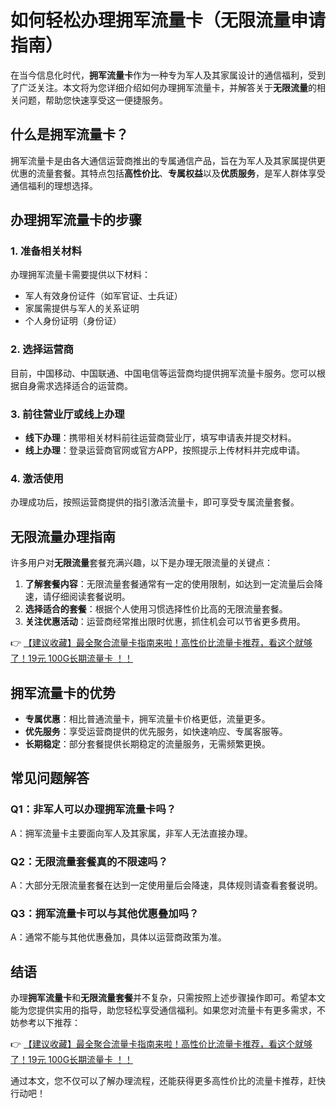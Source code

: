 # 如何轻松办理拥军流量卡（无限流量申请指南）

在当今信息化时代，**拥军流量卡**作为一种专为军人及其家属设计的通信福利，受到了广泛关注。本文将为您详细介绍如何办理拥军流量卡，并解答关于**无限流量**的相关问题，帮助您快速享受这一便捷服务。

## 什么是拥军流量卡？

拥军流量卡是由各大通信运营商推出的专属通信产品，旨在为军人及其家属提供更优惠的流量套餐。其特点包括**高性价比**、**专属权益**以及**优质服务**，是军人群体享受通信福利的理想选择。

## 办理拥军流量卡的步骤

### 1. 准备相关材料
办理拥军流量卡需要提供以下材料：
- 军人有效身份证件（如军官证、士兵证）
- 家属需提供与军人的关系证明
- 个人身份证明（身份证）

### 2. 选择运营商
目前，中国移动、中国联通、中国电信等运营商均提供拥军流量卡服务。您可以根据自身需求选择适合的运营商。

### 3. 前往营业厅或线上办理
- **线下办理**：携带相关材料前往运营商营业厅，填写申请表并提交材料。
- **线上办理**：登录运营商官网或官方APP，按照提示上传材料并完成申请。

### 4. 激活使用
办理成功后，按照运营商提供的指引激活流量卡，即可享受专属流量套餐。

## 无限流量办理指南

许多用户对**无限流量**套餐充满兴趣，以下是办理无限流量的关键点：

1. **了解套餐内容**：无限流量套餐通常有一定的使用限制，如达到一定流量后会降速，请仔细阅读套餐说明。
2. **选择适合的套餐**：根据个人使用习惯选择性价比高的无限流量套餐。
3. **关注优惠活动**：运营商经常推出限时优惠，抓住机会可以节省更多费用。

👉 [【建议收藏】最全聚合流量卡指南来啦！高性价比流量卡推荐，看这个就够了！19元 100G长期流量卡 ！！](https://bit.ly/Liuliangka)

## 拥军流量卡的优势

- **专属优惠**：相比普通流量卡，拥军流量卡价格更低，流量更多。
- **优先服务**：享受运营商提供的优先服务，如快速响应、专属客服等。
- **长期稳定**：部分套餐提供长期稳定的流量服务，无需频繁更换。

## 常见问题解答

### Q1：非军人可以办理拥军流量卡吗？
A：拥军流量卡主要面向军人及其家属，非军人无法直接办理。

### Q2：无限流量套餐真的不限速吗？
A：大部分无限流量套餐在达到一定使用量后会降速，具体规则请查看套餐说明。

### Q3：拥军流量卡可以与其他优惠叠加吗？
A：通常不能与其他优惠叠加，具体以运营商政策为准。

## 结语

办理**拥军流量卡**和**无限流量套餐**并不复杂，只需按照上述步骤操作即可。希望本文能为您提供实用的指导，助您轻松享受通信福利。如果您对流量卡有更多需求，不妨参考以下推荐：

👉 [【建议收藏】最全聚合流量卡指南来啦！高性价比流量卡推荐，看这个就够了！19元 100G长期流量卡 ！！](https://bit.ly/Liuliangka)

通过本文，您不仅可以了解办理流程，还能获得更多高性价比的流量卡推荐，赶快行动吧！